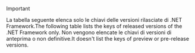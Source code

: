 
> [!IMPORTANT]
> <span data-ttu-id="a3d62-101">La tabella seguente elenca solo le chiavi delle versioni rilasciate di .NET Framework.</span><span class="sxs-lookup"><span data-stu-id="a3d62-101">The following table lists the keys of released versions of the .NET Framework only.</span></span> <span data-ttu-id="a3d62-102">Non vengono elencate le chiavi di versioni di anteprima o non definitive.</span><span class="sxs-lookup"><span data-stu-id="a3d62-102">It doesn't list the keys of preview or pre-release versions.</span></span>
